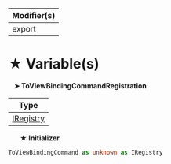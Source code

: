 | Modifier(s)                            |
|----------------------------------------|
| export |

# &#9733; Variable(s)

&nbsp;&nbsp; **&#10148; ToViewBindingCommandRegistration**

| Type                        |
|-----------------------------|
| [IRegistry](/kernel/interface/di/iregistry) |

&nbsp;&nbsp;&nbsp;&nbsp;&nbsp; **&#9733; Initializer**

```ts
ToViewBindingCommand as unknown as IRegistry
```